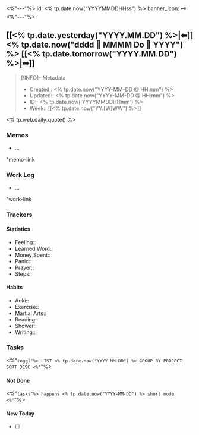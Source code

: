 <%"---"%>
id: <% tp.date.now("YYYYMMDDHHss") %>
banner_icon: 🗝️
<%"---"%>

## [[<% tp.date.yesterday("YYYY.MM.DD") %>|⬅]] <% tp.date.now("dddd 💠 MMMM Do 💠 YYYY") %> [[<% tp.date.tomorrow("YYYY.MM.DD") %>|➡]]

> [!INFO]- Metadata
> - Created:: <% tp.date.now("YYYY-MM-DD @ HH:mm") %>
> - Updated:: <% tp.date.now("YYYY-MM-DD @ HH:mm") %>
> - ID:: <% tp.date.now('YYYYMMDDHHmm') %>
> - Week:: [[<% tp.date.now("YY.[W]WW") %>]]

<% tp.web.daily_quote() %>

### Memos
- …

^memo-link

### Work Log
- …

^work-link

### Trackers

#### Statistics

- Feeling:: 
- Learned Word:: 
- Money Spent:: 
- Panic:: 
- Prayer:: 
- Steps:: 

#### Habits

- Anki:: 
- Exercise:: 
- Martial Arts:: 
- Reading:: 
- Shower:: 
- Writing:: 

### Tasks

<%"```toggl"%>
LIST <% tp.date.now("YYYY-MM-DD") %>
GROUP BY PROJECT
SORT DESC
<%"```"%>

#### Not Done

<%"```tasks"%>
happens <% tp.date.now("YYYY-MM-DD") %>
short mode
<%"```"%>

#### New Today
- [ ]
